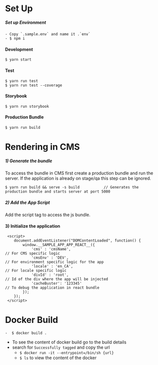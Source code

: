 # Set Up
##### Set up Environment 
    - Copy `.sample.env` and name it .`env`
    - $ npm i

#### Development
    $ yarn start

#### Test
    $ yarn run test
    $ yarn run test --coverage
    
#### Storybook
    $ yarn run storybook
    
#### Production Bundle
    $ yarn run build
    
# Rendering in CMS

##### 1) Generate the bundle
To access the bundle in CMS first create a production bundle and run the server. If the application is already on stage/qa this step can be ignored.

    $ yarn run build && serve -s build           // Generates the production bundle and starts server at port 5000

##### 2) Add the App Script
Add the script tag to access the js bundle. 


#### 3) Initialize the application

     <script>
        document.addEventListener("DOMContentLoaded", function() {
            window.__SAMPLE_APP_APP_REACT__({                                            
                'cms' : 'cmsName',                                                            // For CMS specific logic
                'cmsEnv' : 'DEV',                                                            // For environment specific logic for the app
                'locale' : 'en_CA',                                                          // For locale specific logic 
                'divId' : 'root',                                                            // Id of the div where the app will be injected
                'cacheBuster': '123345'                                                      // To debug the application in react bundle
            });
        });
     </script>

# Docker Build
    -  $ docker build .
    
- To see the content of docker build go to the build details
- search for `Successfully tagged` and copy the url
    - `$ docker run -it --entrypoint=/bin/sh {url}`
    - `$ ls` to view the content of the docker